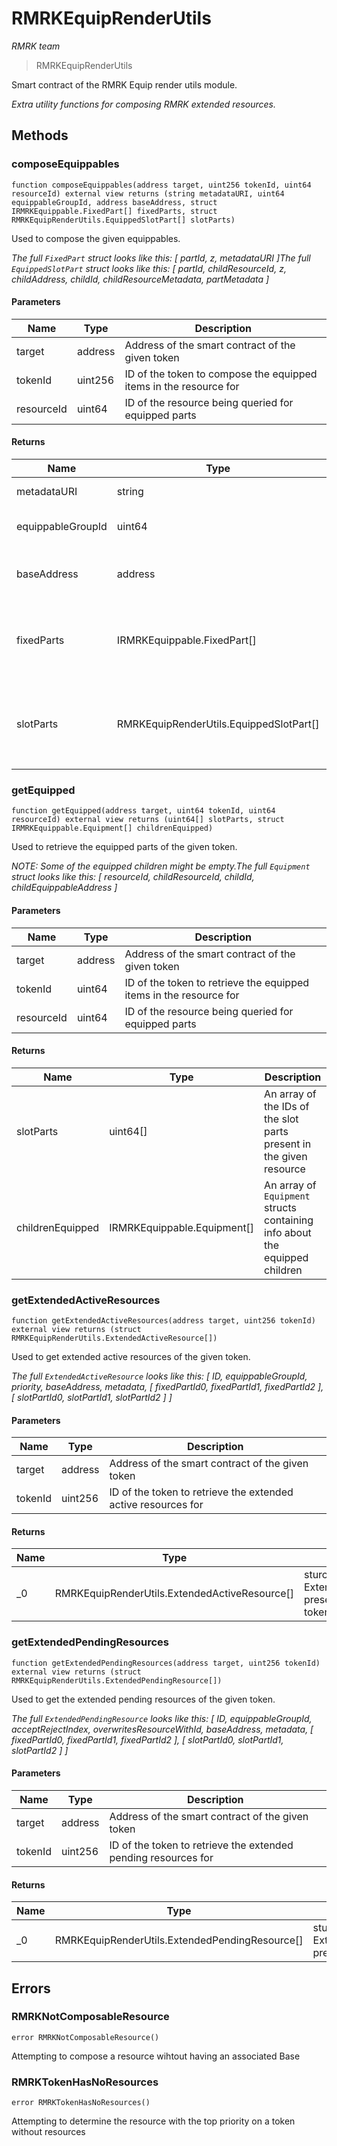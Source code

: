 # RMRKEquipRenderUtils

*RMRK team*

> RMRKEquipRenderUtils

Smart contract of the RMRK Equip render utils module.

*Extra utility functions for composing RMRK extended resources.*

## Methods

### composeEquippables

```solidity
function composeEquippables(address target, uint256 tokenId, uint64 resourceId) external view returns (string metadataURI, uint64 equippableGroupId, address baseAddress, struct IRMRKEquippable.FixedPart[] fixedParts, struct RMRKEquipRenderUtils.EquippedSlotPart[] slotParts)
```

Used to compose the given equippables.

*The full `FixedPart` struct looks like this:  [      partId,      z,      metadataURI  ]The full `EquippedSlotPart` struct looks like this:  [      partId,      childResourceId,      z,      childAddress,      childId,      childResourceMetadata,      partMetadata  ]*

#### Parameters

| Name | Type | Description |
|---|---|---|
| target | address | Address of the smart contract of the given token |
| tokenId | uint256 | ID of the token to compose the equipped items in the resource for |
| resourceId | uint64 | ID of the resource being queried for equipped parts |

#### Returns

| Name | Type | Description |
|---|---|---|
| metadataURI | string | Metadata URI of the resource |
| equippableGroupId | uint64 | Equippable group ID of the resource |
| baseAddress | address | Address of the base to which the resource belongs to |
| fixedParts | IRMRKEquippable.FixedPart[] | An array of fixed parts respresented by the `FixedPart` structs present on the resource |
| slotParts | RMRKEquipRenderUtils.EquippedSlotPart[] | An array of slot parts represented by the `EquippedSlotPart` structs present on the resource |

### getEquipped

```solidity
function getEquipped(address target, uint64 tokenId, uint64 resourceId) external view returns (uint64[] slotParts, struct IRMRKEquippable.Equipment[] childrenEquipped)
```

Used to retrieve the equipped parts of the given token.

*NOTE: Some of the equipped children might be empty.The full `Equipment` struct looks like this:  [      resourceId,      childResourceId,      childId,      childEquippableAddress  ]*

#### Parameters

| Name | Type | Description |
|---|---|---|
| target | address | Address of the smart contract of the given token |
| tokenId | uint64 | ID of the token to retrieve the equipped items in the resource for |
| resourceId | uint64 | ID of the resource being queried for equipped parts |

#### Returns

| Name | Type | Description |
|---|---|---|
| slotParts | uint64[] | An array of the IDs of the slot parts present in the given resource |
| childrenEquipped | IRMRKEquippable.Equipment[] | An array of `Equipment` structs containing info about the equipped children |

### getExtendedActiveResources

```solidity
function getExtendedActiveResources(address target, uint256 tokenId) external view returns (struct RMRKEquipRenderUtils.ExtendedActiveResource[])
```

Used to get extended active resources of the given token.

*The full `ExtendedActiveResource` looks like this:  [      ID,      equippableGroupId,      priority,      baseAddress,      metadata,      [          fixedPartId0,          fixedPartId1,          fixedPartId2      ],      [          slotPartId0,          slotPartId1,          slotPartId2      ]  ]*

#### Parameters

| Name | Type | Description |
|---|---|---|
| target | address | Address of the smart contract of the given token |
| tokenId | uint256 | ID of the token to retrieve the extended active resources for |

#### Returns

| Name | Type | Description |
|---|---|---|
| _0 | RMRKEquipRenderUtils.ExtendedActiveResource[] | sturct[] An array of ExtendedActiveResources present on the given token |

### getExtendedPendingResources

```solidity
function getExtendedPendingResources(address target, uint256 tokenId) external view returns (struct RMRKEquipRenderUtils.ExtendedPendingResource[])
```

Used to get the extended pending resources of the given token.

*The full `ExtendedPendingResource` looks like this:  [      ID,      equippableGroupId,      acceptRejectIndex,      overwritesResourceWithId,      baseAddress,      metadata,      [          fixedPartId0,          fixedPartId1,          fixedPartId2      ],      [          slotPartId0,          slotPartId1,          slotPartId2      ]  ]*

#### Parameters

| Name | Type | Description |
|---|---|---|
| target | address | Address of the smart contract of the given token |
| tokenId | uint256 | ID of the token to retrieve the extended pending resources for |

#### Returns

| Name | Type | Description |
|---|---|---|
| _0 | RMRKEquipRenderUtils.ExtendedPendingResource[] | sturct[] An array of ExtendedPendingResources present on the given token |




## Errors

### RMRKNotComposableResource

```solidity
error RMRKNotComposableResource()
```

Attempting to compose a resource wihtout having an associated Base




### RMRKTokenHasNoResources

```solidity
error RMRKTokenHasNoResources()
```

Attempting to determine the resource with the top priority on a token without resources





